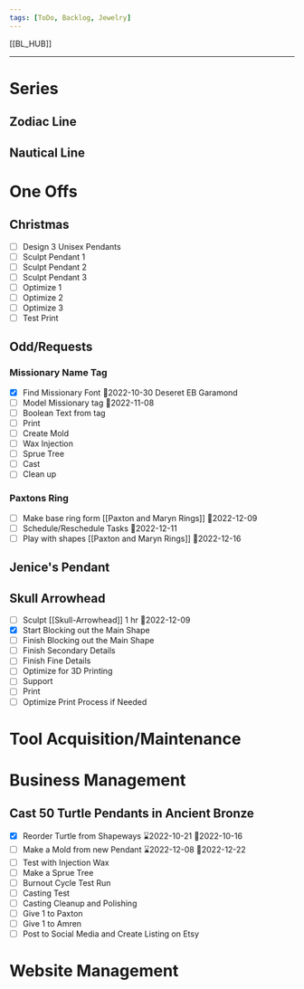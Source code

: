 ```yaml
---
tags: [ToDo, Backlog, Jewelry]
---
```

[[BL_HUB]]

---
# Series


## Zodiac Line
## Nautical Line

# One Offs

## Christmas
- [ ] Design 3 Unisex Pendants
- [ ] Sculpt Pendant 1
- [ ] Sculpt Pendant 2
- [ ] Sculpt Pendant 3
- [ ] Optimize 1
- [ ] Optimize 2
- [ ] Optimize 3
- [ ] Test Print
## Odd/Requests
### Missionary Name Tag
- [x] Find Missionary Font 📆2022-10-30
		Deseret 
		EB Garamond 
- [ ] Model Missionary tag 📆2022-11-08
- [ ] Boolean Text from tag
- [ ] Print
- [ ] Create Mold
- [ ] Wax Injection
- [ ] Sprue Tree
- [ ] Cast
- [ ] Clean up

### Paxtons Ring
- [ ] Make base ring form [[Paxton and Maryn Rings]] 📆2022-12-09
- [ ] Schedule/Reschedule Tasks 📆2022-12-11
- [ ] Play with shapes [[Paxton and Maryn Rings]] 📆2022-12-16
## Jenice's Pendant 
## Skull Arrowhead
- [ ] Sculpt [[Skull-Arrowhead]] 1 hr 📆2022-12-09
- [x] Start Blocking out the Main Shape
- [ ] Finish Blocking out the Main Shape
- [ ] Finish Secondary Details
- [ ] Finish Fine Details
- [ ] Optimize for 3D Printing
- [ ] Support
- [ ] Print
- [ ] Optimize Print Process if Needed

# Tool Acquisition/Maintenance 

# Business Management
## Cast 50 Turtle Pendants in Ancient Bronze
- [x] Reorder Turtle from Shapeways ⌛2022-10-21 📆2022-10-16
- [ ] Make a Mold from new Pendant ⌛2022-12-08 📆2022-12-22
- [ ] Test with Injection Wax
- [ ] Make a Sprue Tree
- [ ] Burnout Cycle Test Run
- [ ] Casting Test
- [ ] Casting Cleanup and Polishing
- [ ] Give 1 to Paxton
- [ ] Give 1 to Amren
- [ ] Post to Social Media and Create Listing on Etsy

# Website Management

